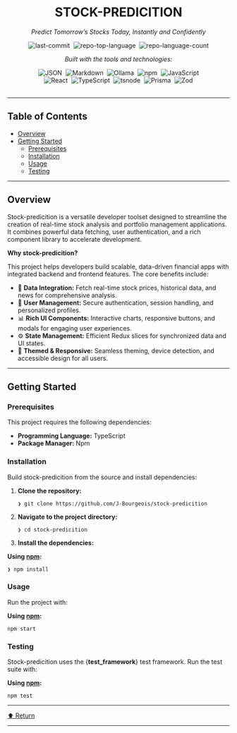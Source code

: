 <div align="center" class="text-center">
<h1>STOCK-PREDICITION</h1>
<p><em>Predict Tomorrow’s Stocks Today, Instantly and Confidently</em></p>

<img alt="last-commit" src="./GitDocify_files/stock-predicition" class="inline-block mx-1" style="margin: 0px 2px;">
<img alt="repo-top-language" src="./GitDocify_files/stock-predicition(1)" class="inline-block mx-1" style="margin: 0px 2px;">
<img alt="repo-language-count" src="./GitDocify_files/stock-predicition(2)" class="inline-block mx-1" style="margin: 0px 2px;">
<p><em>Built with the tools and technologies:</em></p>
<img alt="JSON" src="./GitDocify_files/JSON-000000.svg" class="inline-block mx-1" style="margin: 0px 2px;">
<img alt="Markdown" src="./GitDocify_files/Markdown-000000.svg" class="inline-block mx-1" style="margin: 0px 2px;">
<img alt="Ollama" src="./GitDocify_files/Ollama-000000.svg" class="inline-block mx-1" style="margin: 0px 2px;">
<img alt="npm" src="./GitDocify_files/npm-CB3837.svg" class="inline-block mx-1" style="margin: 0px 2px;">
<img alt="JavaScript" src="./GitDocify_files/JavaScript-F7DF1E.svg" class="inline-block mx-1" style="margin: 0px 2px;">
<br>
<img alt="React" src="./GitDocify_files/React-61DAFB.svg" class="inline-block mx-1" style="margin: 0px 2px;">
<img alt="TypeScript" src="./GitDocify_files/TypeScript-3178C6.svg" class="inline-block mx-1" style="margin: 0px 2px;">
<img alt="tsnode" src="./GitDocify_files/tsnode-3178C6.svg" class="inline-block mx-1" style="margin: 0px 2px;">
<img alt="Prisma" src="./GitDocify_files/Prisma-2D3748.svg" class="inline-block mx-1" style="margin: 0px 2px;">
<img alt="Zod" src="./GitDocify_files/Zod-3E67B1.svg" class="inline-block mx-1" style="margin: 0px 2px;">
</div>
<br>
<hr>
<h2>Table of Contents</h2>
<ul class="list-disc pl-4 my-0">
<li class="my-0"><a href="https://gitdocify.com/readme/stock-predicition#overview">Overview</a></li>
<li class="my-0"><a href="https://gitdocify.com/readme/stock-predicition#getting-started">Getting Started</a>
<ul class="list-disc pl-4 my-0">
<li class="my-0"><a href="https://gitdocify.com/readme/stock-predicition#prerequisites">Prerequisites</a></li>
<li class="my-0"><a href="https://gitdocify.com/readme/stock-predicition#installation">Installation</a></li>
<li class="my-0"><a href="https://gitdocify.com/readme/stock-predicition#usage">Usage</a></li>
<li class="my-0"><a href="https://gitdocify.com/readme/stock-predicition#testing">Testing</a></li>
</ul>
</li>
</ul>
<hr>
<h2>Overview</h2>
<p>Stock-predicition is a versatile developer toolset designed to streamline the creation of real-time stock analysis and portfolio management applications. It combines powerful data fetching, user authentication, and a rich component library to accelerate development.</p>
<p><strong>Why stock-predicition?</strong></p>
<p>This project helps developers build scalable, data-driven financial apps with integrated backend and frontend features. The core benefits include:</p>
<ul class="list-disc pl-4 my-0">
<li class="my-0">🧩 <strong>Data Integration:</strong> Fetch real-time stock prices, historical data, and news for comprehensive analysis.</li>
<li class="my-0">🔐 <strong>User Management:</strong> Secure authentication, session handling, and personalized profiles.</li>
<li class="my-0">📊 <strong>Rich UI Components:</strong> Interactive charts, responsive buttons, and modals for engaging user experiences.</li>
<li class="my-0">⚙️ <strong>State Management:</strong> Efficient Redux slices for synchronized data and UI states.</li>
<li class="my-0">🎨 <strong>Themed &amp; Responsive:</strong> Seamless theming, device detection, and accessible design for all users.</li>
</ul>
<hr>
<h2>Getting Started</h2>
<h3>Prerequisites</h3>
<p>This project requires the following dependencies:</p>
<ul class="list-disc pl-4 my-0">
<li class="my-0"><strong>Programming Language:</strong> TypeScript</li>
<li class="my-0"><strong>Package Manager:</strong> Npm</li>
</ul>
<h3>Installation</h3>
<p>Build stock-predicition from the source and install dependencies:</p>
<ol>
<li class="my-0">
<p><strong>Clone the repository:</strong></p>
<pre><code class="language-sh">❯ git clone https://github.com/J-Bourgeois/stock-predicition
</code></pre>
</li>
<li class="my-0">
<p><strong>Navigate to the project directory:</strong></p>
<pre><code class="language-sh">❯ cd stock-predicition
</code></pre>
</li>
<li class="my-0">
<p><strong>Install the dependencies:</strong></p>
</li>
</ol>
<p><strong>Using <a href="https://www.npmjs.com/">npm</a>:</strong></p>
<pre><code class="language-sh">❯ npm install
</code></pre>
<h3>Usage</h3>
<p>Run the project with:</p>
<p><strong>Using <a href="https://www.npmjs.com/">npm</a>:</strong></p>
<pre><code class="language-sh">npm start
</code></pre>
<h3>Testing</h3>
<p>Stock-predicition uses the {<strong>test_framework</strong>} test framework. Run the test suite with:</p>
<p><strong>Using <a href="https://www.npmjs.com/">npm</a>:</strong></p>
<pre><code class="language-sh">npm test
</code></pre>
<hr>
<div align="left" class=""><a href="https://gitdocify.com/readme/stock-predicition#top">⬆ Return</a></div>
<hr></div></div></div></div><div data-state="inactive" data-orientation="horizontal" role="tabpanel" aria-labelledby="radix-:r15:-trigger-edit" hidden="" id="radix-:r15:-content-edit" tabindex="0" class="mt-2 ring-offset-background focus-visible:outline-none focus-visible:ring-2 focus-visible:ring-ring focus-visible:ring-offset-2"></div></div></div></div></div></div></main></div><section aria-label="Notifications alt+T" tabindex="-1" aria-live="polite" aria-relevant="additions text" aria-atomic="false"></section></div>
